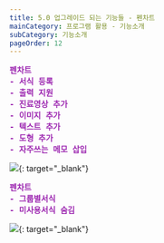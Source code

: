 ```yaml
---
title: 5.0 업그레이드 되는 기능들 - 펜차트
mainCategory: 프로그램 활용 - 기능소개
subCategory: 기능소개
pageOrder: 12
---
```


<pre style="color:#9C26B0; font-weight:Bold">
펜차트
- 서식 등록
- 출력 지원
- 진료영상 추가
- 이미지 추가
- 텍스트 추가
- 도형 추가
- 자주쓰는 메모 삽입
</pre>

[![](/images/{{page.url}}_1.png)](/images/{{page.url}}_1.png){: target="_blank"}


<pre style="color:#9C26B0; font-weight:Bold">
펜차트
- 그룹별서식
- 미사용서식 숨김
</pre>

[![](/images/{{page.url}}_2.png)](/images/{{page.url}}_2.png){: target="_blank"}